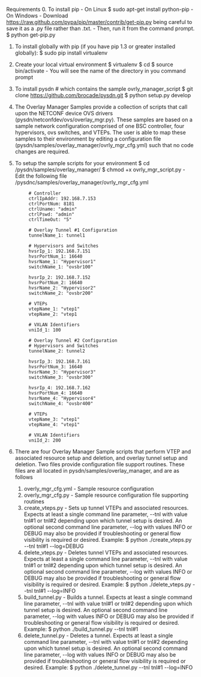 Requirements
0. To install pip
        - On Linux
            $ sudo apt-get install python-pip
        - On Windows
            - Download https://raw.github.com/pypa/pip/master/contrib/get-pip.py being careful to save it 
              as a .py file rather than .txt. 
            - Then, run it from the command prompt.
            $ python get-pip.py
                
1. To install globally with pip (if you have pip 1.3 or greater installed globally):
        $ sudo pip install virtualenv

2. Create your local virtual environment
        $ virtualenv <give-it-a-name>
        $ cd <your-name-dir>
        $ source bin/activate
        - You will see the name of the directory in you command prompt
        
                
3. To install pysdn # which contains the sample ovrly_manager_script
        $ git clone https://github.com/brocade/pysdn.git
        $ python setup.py develop

4. The Overlay Manager Samples provide a collection of scripts that call upon the NETCONF device OVS drivers 
   (pysdn/netconfdev/ovs/overlay_mgr.py).  These samples are based on a sample network configuration comprised of one
   BSC controller, four hypervisors, ovs switches, and VTEPs.  The user is able to map these samples to their 
   environment by editing a configuration file (pysdn/samples/overlay_manager/ovrly_mgr_cfg.yml) such that no code 
   changes are required.  
        
5. To setup the sample scripts for your environment
        $ cd /pysdn/samples/overlay_manager/
        $ chmod +x ovrly_mgr_script.py
        - Edit the following file /pysdnc/samples/overlay_manager/ovrly_mgr_cfg.yml

            # Controller
            ctrlIpAddr: 192.168.7.153
            ctrlPortNum: 8181
            ctrlUname: "admin"
            ctrlPswd: "admin"
            ctrlTimeOut: "5"
            
            # Overlay Tunnel #1 Configuration
            tunnelName_1: tunnel1
            
            # Hypervisors and Switches
            hvsrIp_1: 192.168.7.151
            hvsrPortNum_1: 16640
            hvsrName_1: "Hypervisor1"
            switchName_1: "ovsbr100"
            
            hvsrIp_2: 192.168.7.152
            hvsrPortNum_2: 16640
            hvsrName_2: "Hypervisor2"
            switchName_2: "ovsbr200"
            
            # VTEPs
            vtepName_1: "vtep1"
            vtepName_2: "vtep1
            
            # VXLAN Identifiers
            vniId_1: 100
            
            # Overlay Tunnel #2 Configuration
            # Hypervisors and Switches
            tunnelName_2: tunnel2
            
            hvsrIp_3: 192.168.7.161
            hvsrPortNum_3: 16640
            hvsrName_3: "Hypervisor3"
            switchName_3: "ovsbr300"
            
            hvsrIp_4: 192.168.7.162
            hvsrPortNum_4: 16640
            hvsrName_4: "Hypervisor4"
            switchName_4: "ovsbr400"
            
            # VTEPs
            vtepName_3: "vtep1"
            vtepName_4: "vtep1"
            
            # VXLAN Identifiers
            vniId_2: 200

5. There are four Overlay Manager Sample scripts that perform VTEP and associated resource setup and deletion, and 
   overlay tunnel setup and deletion.  Two files provide configuration file support routines.  These files are all
   located in pysdn/samples/overlay_manager, and are as follows
   1) overly_mgr_cfg.yml - Sample resource configuration
   2) overly_mgr_cfg.py - Sample resource configuration file supporting routines
   3) create_vteps.py - Sets up tunnel VTEPs and associated resources.  Expects at least a single command line 
                        parameter, --tnl with value tnl#1 or tnl#2 depending upon which tunnel setup is desired.
                        An optional second command line parameter, --log with values INFO or DEBUG may also be provided
                        if troubleshooting or general flow visibility is required or desired.
                        Example: $ python ./create_vteps.py --tnl tnl#1 --log=DEBUG
   4) delete_vteps.py - Deletes tunnel VTEPs and associated resources.  Expects at least a single command line
                        parameter, --tnl with value tnl#1 or tnl#2 depending upon which tunnel setup is desired.  An 
                        optional second command line parameter, --log with values INFO or DEBUG may also be provided
                        if troubleshooting or general flow visibility is required or desired.
                        Example: $ python ./delete_vteps.py --tnl tnl#1 --log=INFO
   5) build_tunnel.py - Builds a tunnel.  Expects at least a single command line parameter, --tnl with value tnl#1 or 
                        tnl#2 depending upon which tunnel setup is desired.  An optional second command line parameter, 
                        --log with values INFO or DEBUG may also be provided if troubleshooting or general flow 
                        visibility is required or desired.
                        Example: $ python ./build_tunnel.py --tnl tnl#1
   6) delete_tunnel.py - Deletes a tunnel.  Expects at least a single command line parameter, --tnl with value tnl#1 or 
                         tnl#2 depending upon which tunnel setup is desired.  An optional second command line parameter, 
                         --log with values INFO or DEBUG may also be provided if troubleshooting or general flow 
                         visibility is required or desired.
                         Example: $ python ./delete_tunnel.py --tnl tnl#1 --log=INFO
         
        
        

